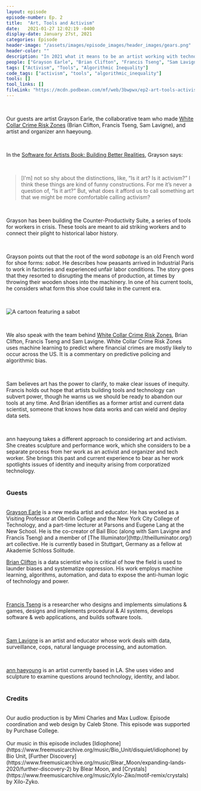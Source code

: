 ```yaml
---
layout: episode
episode-number: Ep. 2
title:  "Art, Tools and Activism"
date:   2021-01-27 12:02:19 -0400
display-date: January 27st, 2021
categories: Episode
header-image: "/assets/images/episode_images/header_images/gears.png"
header-color: ""
description: "In 2021 what it means to be an artist working with technology is wide open, and we're here to explore it in detail, especially looking at issues of creativity and equity. In today's episode we're talking about art and activism, toolbuilding and technology."
people: ["Grayson Earle", "Brian Clifton", "Francis Tseng", "Sam Lavigne","ann haeyoung"]
tags: ["Activism", "Tools", "Algorithmic Inequality"]
code_tags: ["activism", "tools", "algorithmic_inequality"]
tools: []
tool_links: []
fileLink: "https://mcdn.podbean.com/mf/web/3bwpwx/ep2-art-tools-activism-final.mp3"
---
```


<br>

Our guests are artist Grayson Earle, the collaborative team who made [White Collar Crime Risk Zones](https://whitecollar.thenewinquiry.com/) (Brian Clifton, Francis Tseng, Sam Lavigne), and artist and organizer ann haeyoung.

<br>

In the [Software for Artists Book: Building Better Realities](https://pioneerworks.org/publishing/software-for-artists-book/), Grayson says:

<br>

> [I'm] not so shy about the distinctions, like, “Is it art? Is it activism?” I think these things are kind of funny constructions. For me it’s never a question of, “Is it art?” But, what does it afford us to call something art that we might be more comfortable calling activism?

<br>

Grayson has been building the Counter-Productivity Suite, a series of tools for workers in crisis. These tools are meant to aid striking workers and to connect their plight to historical labor history.

<br>

Grayson points out that the root of the word *sabotage* is an old French word for shoe forms: *sabot*. He describes how  peasants arrived in Industrial Paris to work in factories and experienced unfair labor conditions. The story goes that they resorted to disrupting the means of production, at times by throwing their wooden shoes into the machinery. In one of his current tools, he considers what form this shoe could take in the current era.

<br>

<img src="{{site.baseurl}}/assets/images/sabot.jpg"
alt="A cartoon featuring a sabot" />

<br>

We also speak with the team behind [White Collar Crime Risk Zones](https://whitecollar.thenewinquiry.com/), Brian Clifton, Francis Tseng and Sam Lavigne. White Collar Crime Risk Zones uses machine learning to predict where financial crimes are mostly likely to occur across the US. It is a commentary on predictive policing and algorithmic bias.

<br>

Sam believes art has the power to clarify, to make clear issues of inequity. Francis holds out hope that artists building tools and technology can subvert power, though he warns us we should be ready to abandon our tools at any time. And Brian identifies as a former artist and current data scientist, someone that knows how data works and can wield and deploy data sets.

<br>

ann haeyoung takes a different approach to considering art and activism. She creates sculpture and performance work, which she considers to be a separate process from her work as an activist and organizer and tech worker. She brings this past and current experience to bear as her work spotlights issues of identity and inequity arising from corporatized technology.
<br><br>
### Guests
<br>
<a href="https://graysonearle.com/" alt="Grayson Earle" class="nameTag">Grayson Earle</a> is a new media artist and educator. He has worked as a Visiting Professor at Oberlin College and the New York City College of Technology, and a part-time lecturer at Parsons and Eugene Lang at the New School. He is the co-creator of Bail Bloc (along with Sam Lavigne and Francis Tseng) and a member of [The Illuminator](http://theilluminator.org/) art collective. He is currently based in Stuttgart, Germany as a fellow at Akademie Schloss Solitude.

<br>

<a href="https://brianclifton.io" alt="Brian Clifton" class="nameTag">Brian Clifton</a> is a data scientist who is critical of how the field is used to launder biases and systematize oppression. His work employs machine learning, algorithms, automation, and data to expose the anti-human logic of technology and power.

<br>

<a href="https://frnsys.com/" alt="Francis Tseng" class="nameTag">Francis Tseng</a> is a researcher who designs and implements simulations & games, designs and implements procedural & AI systems, develops software & web applications, and builds software tools.

<br>

<a href="https://lav.io" alt="Sam Lavigne" class="nameTag">Sam Lavigne</a> is an artist and educator whose work deals with data, surveillance, cops, natural language processing, and automation.

<br>

<a href="https://a-tbd.com" alt="ann aaeyoung" class="nameTag">ann haeyoung</a> is an artist currently based in LA. She uses video and sculpture to examine questions around technology, identity, and labor.
<br><br>
### Credits
<br>
Our audio production is by Mimi Charles and Max Ludlow. Episode coordination and web design by Caleb Stone. This episode was supported by Purchase College. 
<br><br>
Our music in this episode includes [Idiophone](https://www.freemusicarchive.org/music/Bio_Unit/disquiet/idiophone) by Bio Unit, [Further Discovery](https://www.freemusicarchive.org/music/Blear_Moon/expanding-lands-2020/further-discovery-2) by Blear Moon, and [Crystals](https://www.freemusicarchive.org/music/Xylo-Ziko/motif-remix/crystals) by Xilo-Zyko.
